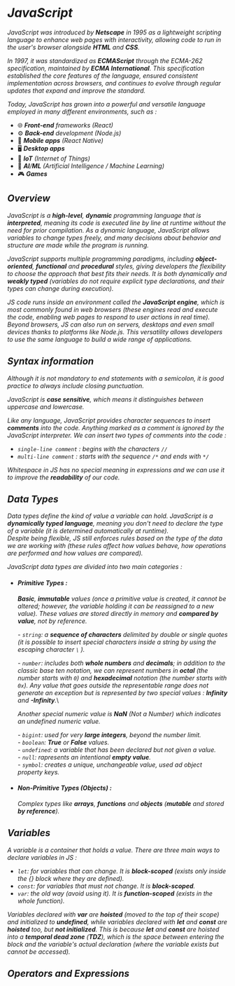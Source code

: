 # _JavaScript_


_JavaScript was introduced by **Netscape** in 1995 as a lightweight scripting language to enhance web pages with interactivity, allowing code to run in the user's browser alongside **HTML** and **CSS**._

_In 1997, it was standardized as **ECMAScript** through the ECMA-262 specification, maintained by **ECMA International**. This specification established the core features of the language, ensured consistent implementation across browsers, and continues to evolve through regular updates that expand and improve the standard._

_Today, JavaScript has grown into a powerful and versatile language employed in many different environments, such as :_

* :globe_with_meridians:  _**Front-end** frameworks (React)_ 
* :gear: _**Back-end** development (Node.js)_
* :iphone: _**Mobile apps** (React Native)_
* :desktop_computer: _**Desktop apps**_
* :satellite: _**IoT** (Internet of Things)_
* :robot: _**AI**/**ML** (Artificial Intelligence / Machine Learning)_
* :video_game: _**Games**_

## _Overview_

_JavaScript is a **high-level**, **dynamic** programming language that is **interpreted**, meaning its code is executed line by line at runtime without the need for prior compilation. As a dynamic language, JavaScript allows variables to change types freely, and many decisions about behavior and structure are made while the program is running._

_JavaScript supports multiple programming paradigms, including **object-oriented**, **functional** and **procedural** styles, giving developers the flexibility to choose the approach that best fits their needs. It is both dynamically and **weakly typed** (variables do not require explicit type declarations, and their types can change during execution)._

_JS code runs inside an environment called the **JavaScript engine**, which is most commonly found in web browsers (these engines read and execute the code, enabling web pages to respond to user actions in real time). Beyond browsers, JS can also run on servers, desktops and even small devices thanks to platforms like Node.js. This versatility allows developers to use the same language to build a wide range of applications._

## _Syntax information_

_Although it is not mandatory to end statements with a semicolon, it is good practice to always include closing punctuation._

_JavaScript is **case sensitive**, which means it distinguishes between uppercase and lowercase._

_Like any language, JavaScript provides character sequences to insert **comments** into the code. Anything marked as a comment is ignored by the JavaScript interpreter. We can insert two types of comments into the code :_ 

* _```single-line comment``` : begins with the characters ```//```_
* _```multi-line comment``` : starts with the sequence ```/*``` and ends with ```*/```_

_Whitespace in JS has no special meaning in expressions and we can use it to improve the **readability** of our code._

## _Data Types_

_Data types define the kind of value a variable can hold. JavaScript is a **dynamically typed language**, meaning you don't need to declare the type of a variable (it is determined automatically at runtime)._\
_Despite being flexible, JS still enforces rules based on the type of the data we are working with (these rules affect how values behave, how operations are performed and how values are compared)._

_JavaScript data types are divided into two main categories :_

* #### _Primitive Types :_
  _**Basic**, **immutable** values (once a primitive value is created, it cannot be altered; however, the variable holding it can be reassigned to a new value). These values are stored directly in memory and **compared by value**, not by reference._
  
  _- ```string```: a **sequence of characters** delimited by double or single quotes (it is possible to insert special characters inside a string by using the escaping character ```\``` )._
  
  _- ```number```: includes both **whole numbers** and **decimals**; in addition to the classic base ten notation, we can represent numbers in **octal** (the number starts with ```0```) and **hexadecimal** notation (the number starts with ```0x```). Any value that goes outside the representable range does not generate an exception but is represented by two special values : **Infinity** and **-Infinity**._\
  
  _Another special numeric value is **NaN** (Not a Number) which indicates an undefined numeric value._
  
  _- ```bigint```: used for very **large integers**, beyond the number limit._\
  _- ```boolean```: **True** or **False** values._\
  _- ```undefined```: a variable that has been declared but not given a value._\
  _- ```null```: rapresents an intentional **empty value**._\
  _- ```symbol```: creates a unique, unchangeable value, used ad object property keys._
* #### _Non-Primitive Types (Objects) :_
  _Complex types like **arrays**, **functions** and **objects** (**mutable** and stored **by reference**)._

## _Variables_

_A variable is a container that holds a value. There are three main ways to declare variables in JS :_

* _```let```: for variables that can change. It is **block-scoped** (exists only inside the {} block where they are defined)._
* _```const```: for variables that must not change. It is **block-scoped**._
* _```var```: the old way (avoid using it). It is **function-scoped** (exists in the whole function)._

_Variables declared with **var** are **hoisted** (moved to the top of their scope) and initialized to **undefined**, while variables declared with **let** and **const** are **hoisted** too, but **not initialized**. This is because **let** and **const** are hoisted into a **temporal dead zone** (**TDZ**), which is the space between entering the block and the variable's actual declaration (where the variable exists but cannot be accessed)._

## _Operators and Expressions_















